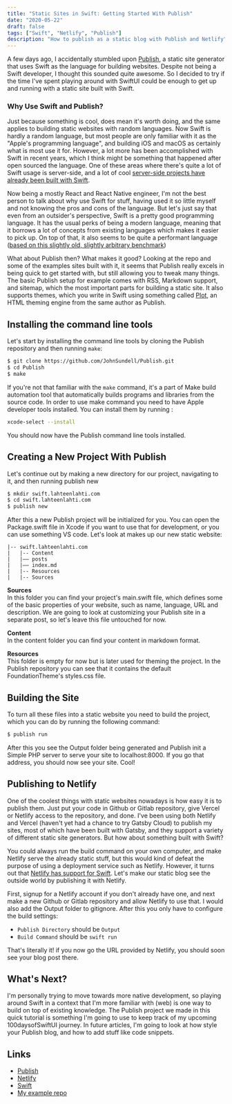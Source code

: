 ```yaml
---
title: "Static Sites in Swift: Getting Started With Publish"
date: "2020-05-22"
draft: false
tags: ["Swift", "Netlify", "Publish"]
description: "How to publish as a static blog with Publish and Netlify"
---
```


A few days ago, I accidentally stumbled upon [Publish](https://github.com/JohnSundell/Publish), a static site generator that uses Swift as the language for building websites. Despite not being a Swift developer, I thought this sounded quite awesome. So I decided to try if the time I've spent playing around with SwiftUI could be enough to get up and running with a static site built with Swift.

### Why Use Swift and Publish?

Just because something is cool, does mean it's worth doing, and the same applies to building static websites with random languages. Now Swift is hardly a random language, but most people are only familiar with it as the "Apple's programming language", and building iOS and macOS as certainly what is most use it for. However, a lot more has been accomplished with Swift in recent years, which I think might be something that happened after open sourced the language. One of these areas where there's quite a lot of Swift usage is server-side, and a lot of cool [server-side projects have already been built with Swift](https://github.com/Awesome-Server-Side-Swift/TheList).

Now being a mostly React and React Native engineer, I'm not the best person to talk about why use Swift for stuff, having used it so little myself and not knowing the pros and cons of the language. But let's just say that even from an outsider's perspective, Swift is a pretty good programming language. It has the usual perks of being a modern language, meaning that it borrows a lot of concepts from existing languages which makes it easier to pick up. On top of that, it also seems to be quite a performant language ([based on this slightly old, slightly arbitrary benchmark](http://www.marcinkliks.pl/2015/02/22/swift-vs-others/))

What about Publish then? What makes it good? Looking at the repo and some of the examples sites built with it, it seems that Publish really excels in being quick to get started with, but still allowing you to tweak many things. The basic Publish setup for example comes with RSS, Markdown support, and sitemap, which the most important parts for building a static site. It also supports themes, which you write in Swift using something called [Plot](https://github.com/johnsundell/plot), an HTML theming engine from the same author as Publish.

## Installing the command line tools

Let's start by installing the command line tools by cloning the Publish repository and then running `make`:

```bash
$ git clone https://github.com/JohnSundell/Publish.git
$ cd Publish
$ make
```

If you're not that familiar with the `make` command, it's a part of Make build automation tool that automatically builds programs and libraries from the source code. In order to use make command you need to have Apple developer tools installed. You can install them by running :

```bash
xcode-select --install
```

You should now have the Publish command line tools installed.

## Creating a New Project With Publish

Let's continue out by making a new directory for our project, navigating to it, and then running publish new

```bash
$ mkdir swift.lahteenlahti.com
$ cd swift.lahteenlahti.com
$ publish new
```

After this a new Publish project will be initialized for you. You can open the Package.swift file in Xcode if you want to use that for development, or you can use something VS code. Let's look at makes up our new static website:

```
|-- swift.lahteenlahti.com
|   |-- Content
|	|–– posts
|	|–– index.md
|   |-- Resources
|   |-- Sources
```

**Sources**  
In this folder you can find your project's main.swift file, which defines some of the basic properties of your website, such as name, language, URL and description. We are going to look at customizing your Publish site in a separate post, so let's leave this file untouched for now.

**Content**  
In the content folder you can find your content in markdown format.

**Resources**  
This folder is empty for now but is later used for theming the project. In the Publish repository you can see that it contains the default FoundationTheme's styles.css file.

## Building the Site

To turn all these files into a static website you need to build the project, which you can do by running the following command:

```bash
$ publish run
```

After this you see the Output folder being generated and Publish init a Simple PHP server to serve your site to localhost:8000. If you go that address, you should now see your site. Cool!

## Publishing to Netlify

One of the coolest things with static websites nowadays is how easy it is to publish them. Just put your code in Github or Gitlab repository, give Vercel or Netlify access to the repository, and done. I've been using both Netlify and Vercel (haven't yet had a chance to try Gatsby Cloud) to publish my sites, most of which have been built with Gatsby, and they support a variety of different static site generators. But how about something built with Swift?

You could always run the build command on your own computer, and make Netlify serve the already static stuff, but this would kind of defeat the purpose of using a deployment service such as Netlify. However, it turns out that [Netlify has support for Swift](https://github.com/netlify/build-image/pull/364). Let's make our static blog see the outside world by publishing it with Netlify.

First, signup for a Netlify account if you don't already have one, and next make a new Github or Gitlab repository and allow Netlify to use that. I would also add the Output folder to gitignore. After this you only have to configure the build settings:

- `Publish Directory` should be `Output`
- `Build Command` should be `swift run`

That's literally it! if you now go the URL provided by Netlify, you should soon see your blog post there.

## What's Next?

I'm personally trying to move towards more native development, so playing around Swift in a context that I'm more familiar with (web) is one way to build on top of existing knowledge. The Publish project we made in this quick tutorial is something I'm going to use to keep track of my upcoming 100daysofSwiftUI journey. In future articles, I'm going to look at how style your Publish blog, and how to add stuff like code snippets.

## Links

- [Publish](https://github.com/JohnSundell/Publish)
- [Netlify](https://netlify.com)
- [Swift](https://developer.apple.com/swift/)
- [My example repo](https://github.com/plahteenlahti/swifting)
